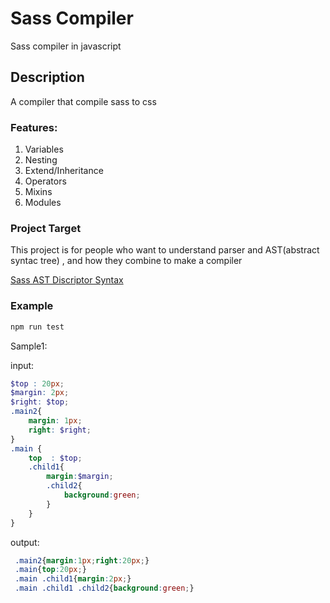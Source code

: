 # Sass Compiler

Sass compiler in javascript

## Description 

A compiler that compile sass to css

### Features:

1. Variables
2. Nesting
3. Extend/Inheritance
4. Operators
5. Mixins
6. Modules

### Project Target

This project is for people who want to understand parser and AST(abstract syntac tree) , and how they combine to make a compiler

[Sass AST Discriptor Syntax](https://github.com/wizardpisces/tiny-sass-compiler/blob/master/parser/readme.md)

### Example

```js
npm run test
```

Sample1:

input:

```scss
$top : 20px;
$margin: 2px;
$right: $top;
.main2{
    margin: 1px;
    right: $right;
}
.main {
    top  : $top;   
    .child1{
        margin:$margin;
        .child2{
            background:green;
        }
    }
}
```
output:

```css
 .main2{margin:1px;right:20px;} 
 .main{top:20px;} 
 .main .child1{margin:2px;} 
 .main .child1 .child2{background:green;}
```